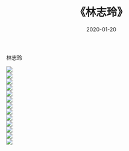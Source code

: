 ﻿---
layout: post
title:  《林志玲》
date:   2020-01-20
img: http://pic.660000.xyz/1:/壁纸/明星魅力/华人明星/林志玲/000.jpg
categories: [美女, 清纯, 唯美]
---

林志玲

 ![](http://pic.660000.xyz/1:/壁纸/明星魅力/华人明星/林志玲/001.jpg) <br>![](http://pic.660000.xyz/1:/壁纸/明星魅力/华人明星/林志玲/002.jpg) <br>![](http://pic.660000.xyz/1:/壁纸/明星魅力/华人明星/林志玲/003.jpg) <br>![](http://pic.660000.xyz/1:/壁纸/明星魅力/华人明星/林志玲/004.jpg) <br>![](http://pic.660000.xyz/1:/壁纸/明星魅力/华人明星/林志玲/005.jpg) <br>![](http://pic.660000.xyz/1:/壁纸/明星魅力/华人明星/林志玲/006.jpg) <br>![](http://pic.660000.xyz/1:/壁纸/明星魅力/华人明星/林志玲/007.jpg) <br>![](http://pic.660000.xyz/1:/壁纸/明星魅力/华人明星/林志玲/008.jpg) <br>![](http://pic.660000.xyz/1:/壁纸/明星魅力/华人明星/林志玲/009.jpg) <br>![](http://pic.660000.xyz/1:/壁纸/明星魅力/华人明星/林志玲/010.jpg) <br>![](http://pic.660000.xyz/1:/壁纸/明星魅力/华人明星/林志玲/011.jpg) <br>![](http://pic.660000.xyz/1:/壁纸/明星魅力/华人明星/林志玲/012.jpg) <br>![](http://pic.660000.xyz/1:/壁纸/明星魅力/华人明星/林志玲/013.jpg) <br>